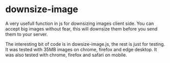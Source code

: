 downsize-image
==============

A very usefull function in js for downsizing images client side.
You can accept big images without fear, this will downsize them before you send them to your server.

The interesting bit of code is in dowsize-image.js, the rest is just for testing.
It was tested with 35MB images on chrome, firefox and edge desktop.
It was also tested with chrome, firefox and safari on mobile.
